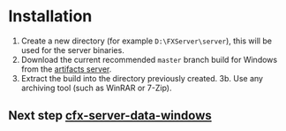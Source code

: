 # Installation

1. Create a new directory (for example `D:\FXServer\server`), this will be used for the server binaries.
2. Download the current recommended `master` branch build for Windows from the [artifacts server](https://runtime.fivem.net/artifacts/fivem/build_server_windows/master/).
3. Extract the build into the directory previously created.
3b. Use any archiving tool (such as WinRAR or 7-Zip).


## Next step [cfx-server-data-windows](https://runtime.fivem.net/artifacts/fivem/build_server_windows/master/)
